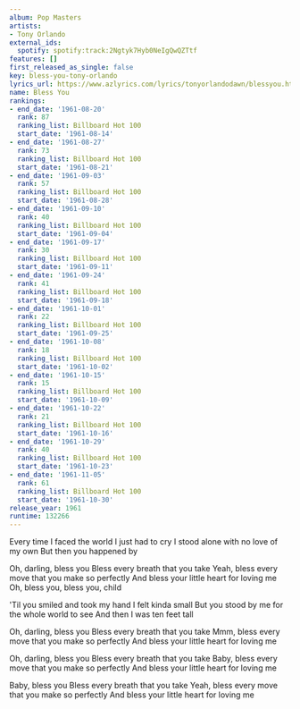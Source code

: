 ```yaml
---
album: Pop Masters
artists:
- Tony Orlando
external_ids:
  spotify: spotify:track:2Ngtyk7Hyb0NeIgQwQZTtf
features: []
first_released_as_single: false
key: bless-you-tony-orlando
lyrics_url: https://www.azlyrics.com/lyrics/tonyorlandodawn/blessyou.html
name: Bless You
rankings:
- end_date: '1961-08-20'
  rank: 87
  ranking_list: Billboard Hot 100
  start_date: '1961-08-14'
- end_date: '1961-08-27'
  rank: 73
  ranking_list: Billboard Hot 100
  start_date: '1961-08-21'
- end_date: '1961-09-03'
  rank: 57
  ranking_list: Billboard Hot 100
  start_date: '1961-08-28'
- end_date: '1961-09-10'
  rank: 40
  ranking_list: Billboard Hot 100
  start_date: '1961-09-04'
- end_date: '1961-09-17'
  rank: 30
  ranking_list: Billboard Hot 100
  start_date: '1961-09-11'
- end_date: '1961-09-24'
  rank: 41
  ranking_list: Billboard Hot 100
  start_date: '1961-09-18'
- end_date: '1961-10-01'
  rank: 22
  ranking_list: Billboard Hot 100
  start_date: '1961-09-25'
- end_date: '1961-10-08'
  rank: 18
  ranking_list: Billboard Hot 100
  start_date: '1961-10-02'
- end_date: '1961-10-15'
  rank: 15
  ranking_list: Billboard Hot 100
  start_date: '1961-10-09'
- end_date: '1961-10-22'
  rank: 21
  ranking_list: Billboard Hot 100
  start_date: '1961-10-16'
- end_date: '1961-10-29'
  rank: 40
  ranking_list: Billboard Hot 100
  start_date: '1961-10-23'
- end_date: '1961-11-05'
  rank: 61
  ranking_list: Billboard Hot 100
  start_date: '1961-10-30'
release_year: 1961
runtime: 132266
---
```

Every time I faced the world
I just had to cry
I stood alone with no love of my own
But then you happened by

Oh, darling, bless you
Bless every breath that you take
Yeah, bless every move that you make so perfectly
And bless your little heart for loving me
Oh, bless you, bless you, child

'Til you smiled and took my hand
I felt kinda small
But you stood by me for the whole world to see
And then I was ten feet tall

Oh, darling, bless you
Bless every breath that you take
Mmm, bless every move that you make so perfectly
And bless your little heart for loving me

Oh, darling, bless you
Bless every breath that you take
Baby, bless every move that you make so perfectly
And bless your little heart for loving me

Baby, bless you
Bless every breath that you take
Yeah, bless every move that you make so perfectly
And bless your little heart for loving me
